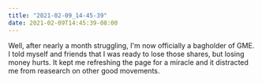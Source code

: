 ```yaml
---
title: "2021-02-09_14-45-39"
date: 2021-02-09T14:45:39-08:00
---
```


Well, after nearly a month struggling, I'm now officially a bagholder of GME. I told myself and friends that I was ready to lose those shares, but losing money hurts. It kept me refreshing the page for a miracle and it distracted me from reasearch on other good movements.
